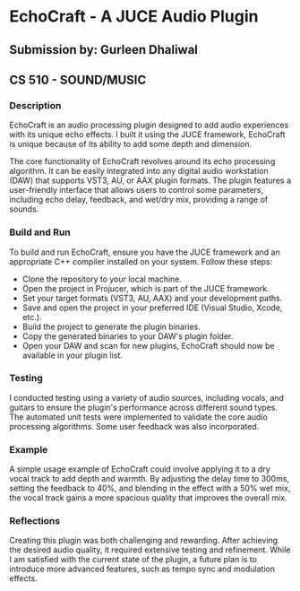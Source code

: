 # EchoCraft - A JUCE Audio Plugin

## Submission by: Gurleen Dhaliwal

## CS 510 - SOUND/MUSIC


### Description
EchoCraft is an audio processing plugin designed to add audio experiences with its unique echo effects. I built it using the JUCE framework, EchoCraft is unique because of its ability to add some depth and dimension.

The core functionality of EchoCraft revolves around its echo processing algorithm. It can be easily integrated into any digital audio workstation (DAW) that supports VST3, AU, or AAX plugin formats. The plugin features a user-friendly interface that allows users to control some parameters, including echo delay, feedback, and wet/dry mix, providing a range of sounds.


### Build and Run
To build and run EchoCraft, ensure you have the JUCE framework and an appropriate C++ compiler installed on your system. Follow these steps:

- Clone the repository to your local machine.
- Open the project in Projucer, which is part of the JUCE framework.
- Set your target formats (VST3, AU, AAX) and your development paths.
- Save and open the project in your preferred IDE (Visual Studio, Xcode, etc.).
- Build the project to generate the plugin binaries.
- Copy the generated binaries to your DAW's plugin folder.
- Open your DAW and scan for new plugins, EchoCraft should now be available in your plugin list.

### Testing
I conducted testing using a variety of audio sources, including vocals, and guitars to ensure the plugin's performance across different sound types. The automated unit tests were implemented to validate the core audio processing algorithms. Some user feedback was also incorporated.

### Example
A simple usage example of EchoCraft could involve applying it to a dry vocal track to add depth and warmth. By adjusting the delay time to 300ms, setting the feedback to 40%, and blending in the effect with a 50% wet mix, the vocal track gains a more spacious quality that improves the overall mix.

### Reflections
Creating this plugin was both challenging and rewarding. After achieving the desired audio quality, it required extensive testing and refinement. While I am satisfied with the current state of the plugin, a future plan is to introduce more advanced features, such as tempo sync and modulation effects.
